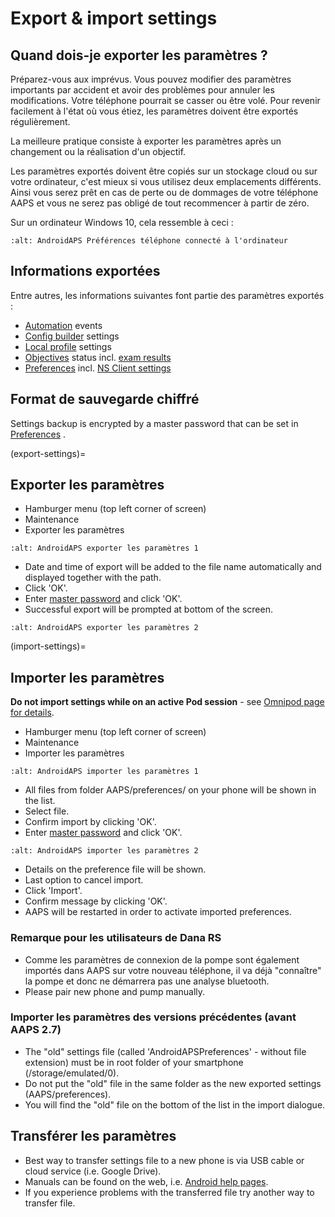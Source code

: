 # Export & import settings

## Quand dois-je exporter les paramètres ?

Préparez-vous aux imprévus. Vous pouvez modifier des paramètres importants par accident et avoir des problèmes pour annuler les modifications. Votre téléphone pourrait se casser ou être volé. Pour revenir facilement à l'état où vous étiez, les paramètres doivent être exportés régulièrement.

La meilleure pratique consiste à exporter les paramètres après un changement ou la réalisation d'un objectif.

Les paramètres exportés doivent être copiés sur un stockage cloud ou sur votre ordinateur, c'est mieux si vous utilisez deux emplacements différents. Ainsi vous serez prêt en cas de perte ou de dommages de votre téléphone AAPS et vous ne serez pas obligé de tout recommencer à partir de zéro.

Sur un ordinateur Windows 10, cela ressemble à ceci :

```{image} ../images/AAPS_ExImportSettingsWin.png
:alt: AndroidAPS Préférences téléphone connecté à l'ordinateur
```

## Informations exportées

Entre autres, les informations suivantes font partie des paramètres exportés :

- [Automation](../Usage/Automation.md) events
- [Config builder](../Configuration/Config-Builder.md) settings
- [Local profile](../Configuration/Config-Builder.md#local-profile) settings
- [Objectives](../Usage/Objectives.md) status incl. [exam results](../Usage/Objectives.md#objective-3-prove-your-knowledge)
- [Preferences](../Configuration/Preferences.md) incl. [NS Client settings](../Configuration/Preferences.md#nsclient)

## Format de sauvegarde chiffré

Settings backup is encrypted by a master password that can be set in [Preferences](../Configuration/Preferences.md#master-password) .

(export-settings)=
## Exporter les paramètres

- Hamburger menu (top left corner of screen)
- Maintenance
- Exporter les paramètres

```{image} ../images/AAPS_ExportSettings1.png
:alt: AndroidAPS exporter les paramètres 1
```

- Date and time of export will be added to the file name automatically and displayed together with the path.
- Click 'OK'.
- Enter [master password](../Configuration/Preferences.md#master-password) and click 'OK'.
- Successful export will be prompted at bottom of the screen.

```{image} ../images/AAPS_ExportSettings2.png
:alt: AndroidAPS exporter les paramètres 2
```

(import-settings)=
## Importer les paramètres

**Do not import settings while on an active Pod session** - see [Omnipod page for details](../Configuration/OmnipodEros.md#import-settings-from-previous-aaps).

- Hamburger menu (top left corner of screen)
- Maintenance
- Importer les paramètres

```{image} ../images/AAPS_ImportSettings1.png
:alt: AndroidAPS importer les paramètres 1
```

- All files from folder AAPS/preferences/ on your phone will be shown in the list.
- Select file.
- Confirm import by clicking 'OK'.
- Enter [master password](../Configuration/Preferences.md#master-password) and click 'OK'.

```{image} ../images/AAPS_ImportSettings2.png
:alt: AndroidAPS importer les paramètres 2
```

- Details on the preference file will be shown.
- Last option to cancel import.
- Click 'Import'.
- Confirm message by clicking 'OK'.
- AAPS will be restarted in order to activate imported preferences.

### Remarque pour les utilisateurs de Dana RS

- Comme les paramètres de connexion de la pompe sont également importés dans AAPS sur votre nouveau téléphone, il va déjà "connaître" la pompe et donc ne démarrera pas une analyse bluetooth.
- Please pair new phone and pump manually.

### Importer les paramètres des versions précédentes (avant AAPS 2.7)

- The "old" settings file (called 'AndroidAPSPreferences' - without file extension) must be in root folder of your smartphone (/storage/emulated/0).
- Do not put the "old" file in the same folder as the new exported settings (AAPS/preferences).
- You will find the "old" file on the bottom of the list in the import dialogue.

## Transférer les paramètres

- Best way to transfer settings file to a new phone is via USB cable or cloud service (i.e. Google Drive).
- Manuals can be found on the web, i.e. [Android help pages](https://support.google.com/android/answer/9064445?hl=en).
- If you experience problems with the transferred file try another way to transfer file.

